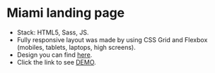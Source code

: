 # Miami landing page
- Stack: HTML5, Sass, JS.
- Fully responsive layout was made by using CSS Grid and Flexbox (mobiles, tablets, laptops, high screens).
- Design you can find [here](https://www.figma.com/file/nHz8bflIwJaWP3P99vKTH5/miami_home_new?node-id=16033%3A3).
- Click the link to see [DEMO](https://dima-ziakhor.github.io/layout_miami/).
